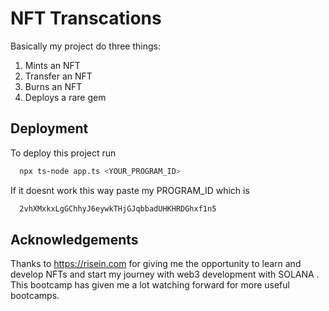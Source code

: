 
# NFT Transcations

Basically my project do three things:
1. Mints an NFT
2. Transfer an NFT
3. Burns an NFT
4. Deploys a rare gem 




## Deployment

To deploy this project run

```bash
  npx ts-node app.ts <YOUR_PROGRAM_ID>
```
If it doesnt work this way paste my PROGRAM_ID which is
``` bash
  2vhXMxkxLgGChhyJ6eywkTHjGJqbbadUHKHRDGhxf1n5
```


## Acknowledgements

 Thanks to https://risein.com for giving me the opportunity to learn and develop NFTs and start my journey with web3 development with SOLANA . This bootcamp has given me a lot watching forward for more useful bootcamps.